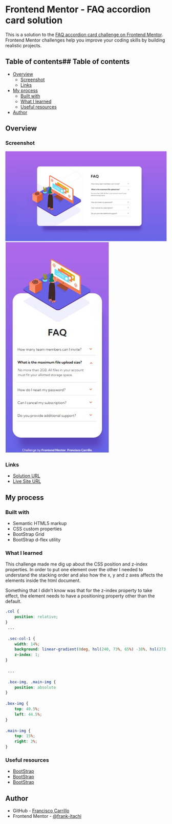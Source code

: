 # Frontend Mentor - FAQ accordion card solution

This is a solution to the [FAQ accordion card challenge on Frontend Mentor](https://www.frontendmentor.io/challenges/faq-accordion-card-XlyjD0Oam). Frontend Mentor challenges help you improve your coding skills by building realistic projects. 

## Table of contents## Table of contents

- [Overview](#overview)
  - [Screenshot](#screenshot)
  - [Links](#Links)
- [My process](#my-process)
  - [Built with](#built-with)
  - [What I learned](#what-i-learned)
  - [Useful resources](#useful-resources)
- [Author](#author)

## Overview

### Screenshot

![](./images/screenshot1.JPG)
![](./images/screenshot2.JPG)


### Links

- [Solution URL](https://github.com/frank-itachi/Web-Development/tree/master/faq-accordion)
- [Live Site URL](https://frank-itachi.github.io/Web-Development/faq-accordion-accordion/)

## My process

### Built with

- Semantic HTML5 markup
- CSS custom properties
- BootStrap Grid
- BootStrap d-flex utility

### What I learned

This challenge made me dig up about the CSS position and z-index properties. In order to put one element over the other I needed to understand the stacking order and also how the x, y and z axes affects the elements inside the html document.

Something that I didn’t know was that for the z-index property to take effect, the element needs to have a positioning property other than the default. 


```css
.col {
    position: relative;
}
 ...

 .sec-col-1 {
    width: 14%;
    background: linear-gradient(0deg, hsl(240, 73%, 65%) -38%, hsl(273, 75%, 66%) 130%);
    z-index: 1;
}

 ...

 .box-img, .main-img {
    position: absolute
}

.box-img {
    top: 40.5%;
    left: 44.5%;
}

.main-img {
    top: 15%;
    right: 3%;
}

```

### Useful resources

- [BootStrap](https://getbootstrap.com/docs/5.3/components/card/) 
- [BootStrap](https://getbootstrap.com/docs/5.0/layout/grid/)
- [BootStrap](https://getbootstrap.com/docs/5.0/utilities/flex/)

## Author

- GitHub - [Francisco Carrillo](https://github.com/frank-itachi)
- Frontend Mentor - [@frank-itachi](https://www.frontendmentor.io/profile/frank-itachi)
